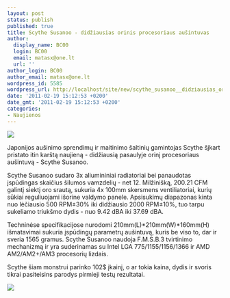 ```yaml
---
layout: post
status: publish
published: true
title: Scythe Susanoo - didžiausias orinis procesoriaus aušintuvas
author:
  display_name: BC00
  login: BC00
  email: matasx@one.lt
  url: ''
author_login: BC00
author_email: matasx@one.lt
wordpress_id: 5585
wordpress_url: http://localhost/site/new/scythe_susanoo__didziausias_orinis_procesoriaus_ausintuvas/
date: '2011-02-19 15:12:53 +0200'
date_gmt: '2011-02-19 15:12:53 +0200'
categories:
- Naujienos
---
```

<div class="imgright"><img src="http://www.part.lt/img/973ecc13496aa59067a9085ce26c9b545.jpg"  /></div>
<p>Japonijos aušinimo sprendimų ir maitinimo šaltinių gamintojas Scythe šįkart pristato itin karštą naujieną - didžiausią pasaulyje orinį procesoriaus aušintuvą - Scythe Susanoo.</p>
<p>Scythe Susanoo sudaro 3x aliumininiai radiatoriai bei panaudotas įspūdingas skaičius šilumos vamzdelių - net 12. Milžinišką, 200.21 CFM galintį siektį oro srautą, sukuria 4x 100mm skersmens ventiliatoriai, kurių sūkiai reguliuojami išorine valdymo panele. Apsisukimų diapazonas kinta nuo lėčiausio 500 RPM±30% iki didžiausio 2000 RPM±10%, tuo tarpu sukeliamo triukšmo dydis - nuo 9.42 dBA iki 37.69 dBA.</p>
<p>Techninėse specifikacijose nurodomi 210mm(L)*210mm(W)*160mm(H) išmatavimai sukuria įspūdingų parametrų aušintuvą, kuris be viso to, dar ir sveria 1565 gramus. Scythe Susanoo naudoja F.M.S.B.3 tvirtinimo mechanizmą ir yra suderinamas su Intel LGA 775/1155/1156/1366 ir AMD AM2/AM2+/AM3 procesorių lizdais.</p>
<p>Scythe šiam monstrui parinko 102$ įkainį, o ar tokia kaina, dydis ir svoris tikrai pasiteisins parodys pirmieji testų rezultatai.</p>
<p><img src="http://www.part.lt/img/c51b212d5acc9e53932530cb32f21d06313.jpg" /></p>
